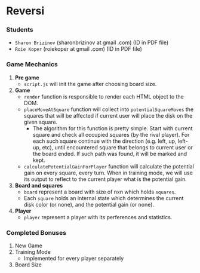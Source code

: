 # Reversi
### Students
- `Sharon Brizinov`   (sharonbrizinov at gmail .com) (ID in PDF file)
- `Roie Koper`        (roiekoper at gmail .com) (ID in PDF file)

### Game Mechanics
1. **Pre game**
    - `script.js` will init the game after choosing board size.
2. **Game**
    - `render` function is responsible to render each HTML object to the DOM.
    - `placeMoveAtSquare` function will collect into `potentialSquareMoves` the squares that will be affected if current user will place the disk on the given square. 
        -  The algorithm for this function is pretty simple. Start with current square and check all occupied squares (by the rival player). For each such square continue with the direction (e.g. left, up, left-up, etc), until encountered square that belongs to current user or the board ended. If such path was found, it will be marked and kept.
    - `calculatePotentialGainForPlayer` function will calculate the potential gain on every square, every turn. When in training mode, we will use its output to reflect to the current player what is the potential gain.
3. **Board and squares**
     - `board` represent a board with size of nxn which holds `squares`.
     -  Each `square` holds an internal state which determines the current disk color (or none), and the potential gain (or none).
3. **Player**
    - `player` represent a player with its perferences and statistics.
    
### Completed Bonuses
1. New Game
2. Training Mode 
    - Implemented for every player separately
3. Board Size